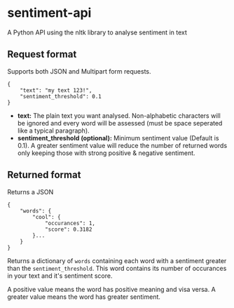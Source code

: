 # sentiment-api
A Python API using the nltk library to analyse sentiment in text


## Request format
Supports both JSON and Multipart form requests.

```
{
    "text": "my text 123!",
    "sentiment_threshold": 0.1
}
```
- **text:** The plain text you want analysed. Non-alphabetic characters will be ignored and every word will be assessed (must be space seperated like a typical paragraph).
- **sentiment_threshold (optional):** Minimum sentiment value (Default is 0.1). 
A greater sentiment value will reduce the number of returned words only keeping those with strong positive & negative sentiment.

## Returned format
Returns a JSON

```
{
    "words": {
        "cool": {
            "occurances": 1,
            "score": 0.3182
        }...
    }
}
```
Returns a dictionary of `words` containing each word with a sentiment greater than the `sentiment_threshold`. This word contains its number of occurances in your text and it's sentiment score.

A positive value means the word has positive meaning and visa versa. A greater value means the word has greater sentiment.
